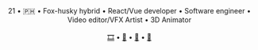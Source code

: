 <div align="center">
  <span>21</span>
  &bull;
  <span>🇵🇭</span>
  &bull;
  <span>Fox-husky hybrid</span>
  &bull;
  <span>React/Vue developer</span>
  &bull;
  <span>Software engineer</span>
  &bull;
  <span>Video editor/VFX Artist</span>
  &bull;
  <span>3D Animator</span>
</div>
<br />
<div align="center">
  <a href="https://www.youtube.com/@kurojifusky" title="YouTube">🎞️</a>
  &bull;
  <a href="https://fusky.pet/" title="Portfolio">🦊</a>
  &bull;
  <a href="https://blog.fusky.pet/" title="Blog">📕</a>
  &bull;
  <a href="https://linktr.ee/kurojifusky" title="Links">🔗</a>
</div>
